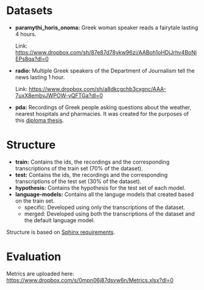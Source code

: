 # Datasets

- __paramythi_horis_onoma:__ Greek woman speaker reads a fairytale lasting 4 hours.

  Link: https://www.dropbox.com/sh/87e87d78ykw96zi/AABoh1oHDjJrhv4BoNiEPs8qa?dl=0

- __radio:__ Multiple Greek speakers of the Department of Journalism tell the news lasting 1 hour.

  Link: https://www.dropbox.com/sh/a8dkcgchb3cxgnc/AAA-7uxX8embvJWPOW-yQFTGa?dl=0
  
- __pda:__ Recordings of Greek people asking questions about the weather, nearest hospitals and pharmacies. It was created for the purposes of this [diploma thesis](https://github.com/adamelen/PDA-implementing-ASR).



# Structure 

 - __train:__ Contains the ids, the recordings and the corresponding transcriptions of the train set (70% of the dataset).
 - __test:__ Contains the ids, the recordings and the corresponding transcriptions of the test set (30% of the dataset).
 - __hypothesis:__ Contains the hypothesis for the test set of each model.
 - __language-models:__ Contains all the languge models that created based on the train set.
   - specific: Developed using only the transcriptions of the dataset.
   - merged: Developed using both the transcriptions of the dataset and the default language model.

Structure is based on [Sphinx requirements](https://cmusphinx.github.io/wiki/tutorialtuning/).


# Evaluation

Metrics are uploaded here: https://www.dropbox.com/s/0mpn06j87dsvw6n/Metrics.xlsx?dl=0
